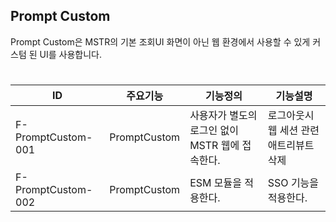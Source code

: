 ## Prompt Custom
Prompt Custom은 MSTR의 기본 조회UI 화면이 아닌 웹 환경에서 사용할 수 있게 커스텀 된 UI를 사용합니다. 
#
|ID|주요기능|기능정의|기능설명|
|---|---|---|---|
|F-PromptCustom-001|PromptCustom|사용자가 별도의 로그인 없이 MSTR 웹에 접속한다.|로그아웃시 웹 세션 관련 애트리뷰트 삭제|
|F-PromptCustom-002|PromptCustom|ESM 모듈을 적용한다.|SSO 기능을 적용한다.|
